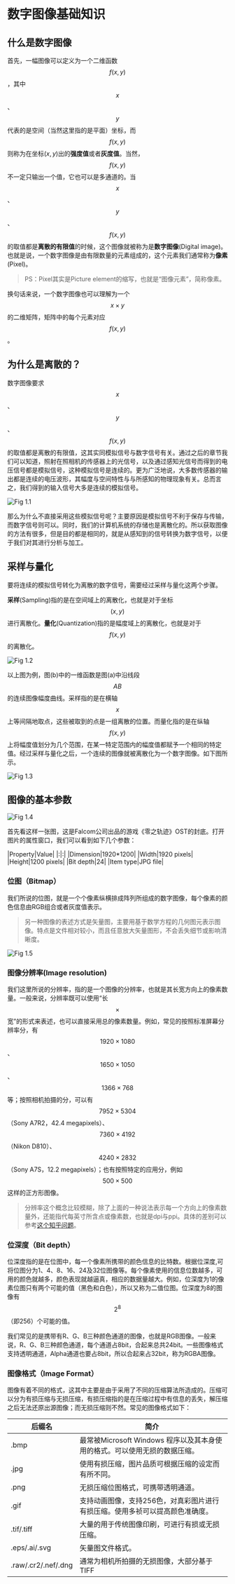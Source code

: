 # 数字图像基础知识
## 什么是数字图像
首先，一幅图像可以定义为一个二维函数$$f(x,y)$$，其中$$x$$、$$y$$代表的是空间（当然这里指的是平面）坐标，而$$f(x,y)$$则称为在坐标$(x,y)$出的**强度值**或者**灰度值**。当然，$$f(x,y)$$不一定只输出一个值，它也可以是多通道的。当$$x$$、$$y$$、$$f(x,y)$$的取值都是**离散的有限值**的时候，这个图像就被称为是**数字图像**(Digital image)。也就是说，一个数字图像是由有限数量的元素组成的，这个元素我们通常称为**像素**(Pixel)。
> PS：Pixel其实是Picture element的缩写，也就是“图像元素”，简称像素。

换句话来说，一个数字图像也可以理解为一个$$x\times y$$的二维矩阵，矩阵中的每个元素对应$$f(x,y)$$。

## 为什么是离散的？
数字图像要求$$x$$、$$y$$、$$f(x,y)$$的取值都是离散的有限值，这其实同模拟信号与数字信号有关。通过之后的章节我们可以知道，照射在照相机的传感器上的光信号，以及通过感知光信号而得到的电压信号都是模拟信号，这种模拟信号是连续的。更为广泛地说，大多数传感器的输出都是连续的电压波形，其幅度与空间特性与与所感知的物理现象有关。总而言之，我们得到的输入信号大多是连续的模拟信号。

![Fig 1.1](../image/Fig_1.1.png)

那么为什么不直接采用这些模拟信号呢？主要原因是模拟信号不利于保存与传输，而数字信号则可以。同时，我们的计算机系统的存储也是离散化的。所以获取图像的方法有很多，但是目的都是相同的，就是从感知到的信号转换为数字信号，以便于我们对其进行分析与加工。

## 采样与量化
要将连续的模拟信号转化为离散的数字信号，需要经过采样与量化这两个步骤。

**采样**(Sampling)指的是在空间域上的离散化，也就是对于坐标$$(x,y)$$进行离散化。**量化**(Quantization)指的是幅度域上的离散化，也就是对于$$f(x,y)$$的离散化。

![Fig 1.2](../image/Fig_1.2.png)

以上图为例，图(b)中的一维函数是图(a)中沿线段$$AB$$的连续图像幅度曲线。采样指的是在横轴$$x$$上等间隔地取点，这些被取到的点是一组离散的位置。而量化指的是在纵轴$$f(x,y)$$上将幅度值划分为几个范围，在某一特定范围内的幅度值都赋予一个相同的特定值。经过采样与量化之后，一个连续的图像就被离散化为一个数字图像。如下图所示。

![Fig 1.3](../image/Fig_1.3.png)

## 图像的基本参数
![Fig 1.4](../image/Fig_1.4.jpg)

首先看这样一张图，这是Falcom公司出品的游戏《零之轨迹》OST的封底。打开图片的属性窗口，我们可以看到如下几个参数：

|Property|Value|
|:|:|
|Dimension|1920*1200|
|Width|1920 pixels|
|Height|1200 pixels|
|Bit depth|24|
|Item type|JPG file|

### 位图（Bitmap）
我们所说的位图，就是一个个像素纵横排成阵列所组成的数字图像，每个像素的颜色信息由RGB组合或者灰度值表示。

> 另一种图像的表述方式是矢量图，主要用基于数学方程的几何图元表示图像。特点是文件相对较小，而且任意放大矢量图形，不会丢失细节或影响清晰度。

![Fig 1.5](../image/Fig_1.5.png)

### 图像分辨率(Image resolution)
我们这里所说的分辨率，指的是一个图像的分辨率，也就是其长宽方向上的像素数量。一般来说，分辨率既可以使用“长$$\times$$宽”的形式来表述，也可以直接采用总的像素数量。例如，常见的按照标准屏幕分辨率分，有$$1920\times 1080$$、$$1650\times 1050$$、$$1366\times 768$$等；按照相机拍摄的分，可以有$$7952\times 5304$$（Sony A7R2，42.4 megapixels）、$$7360\times 4192$$（Nikon D810）、$$4240\times 2832$$（Sony A7S，12.2 megapixels）；也有按照特定的应用分，例如$$500\times 500$$这样的正方形图像。

> 分辨率这个概念比较模糊，除了上面的一种说法表示每一个方向上的像素数量外，还能指代每英寸所含点或像素数，也就是dpi与ppi。具体的差别可以参考[这个知乎问题](http://www.zhihu.com/question/21220154)。

### 位深度（Bit depth）
位深度指的是在位图中，每一个像素所携带的颜色信息的比特数。根据位深度,可将位图分为1、4、8、16、24及32位图像等。每个像素使用的信息位数越多，可用的颜色就越多，颜色表现就越逼真，相应的数据量越大。例如，位深度为1的像素位图只有两个可能的值（黑色和白色），所以又称为二值位图。位深度为8的图像有$$2^8$$（即256）个可能的值。

我们常见的是携带有R、G、B三种颜色通道的图像，也就是RGB图像。一般来说，R、G、B三种颜色通道，每个通道占8bit，合起来总共24bit。一些图像格式支持透明通道，Alpha通道也要占8bit，所以合起来占32bit，称为RGBA图像。

### 图像格式（Image Format）
图像有着不同的格式，这其中主要是由于采用了不同的压缩算法所造成的。压缩可以分为有损压缩与无损压缩，有损压缩指的是在压缩过程中有信息的丢失，解压缩之后无法还原出源图像；而无损压缩则不然。常见的图像格式如下：

| 后缀名 | 简介 |
| -- | -- |
| .bmp | 最常被Microsoft Windows 程序以及其本身使用的格式。可以使用无损的数据压缩。 |
| .jpg | 使用有损压缩，图片品质可根据压缩的设定而有所不同。 |
| .png | 无损压缩位图格式，可携带透明通道。 |
| .gif | 支持动画图像，支持256色，对真彩图片进行有损压缩。使用多祯可以提高颜色准确度。 |
| .tif/.tiff | 大量的用于传统图像印刷，可进行有损或无损压缩。 |
| .eps/.ai/.svg | 矢量图文件格式。 |
| .raw/.cr2/.nef/.dng | 通常为相机所拍摄的无损图像，大部分基于TIFF |

